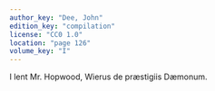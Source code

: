 ```yaml
---
author_key: "Dee, John"
edition_key: "compilation"
license: "CC0 1.0"
location: "page 126"
volume_key: "I"
---
```

I lent Mr. Hopwood, Wierus de præstigiis Dæmonum.
